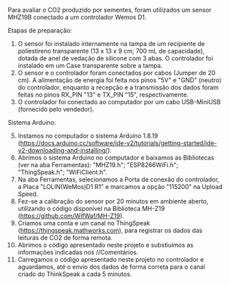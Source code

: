 Para avaliar o CO2 produzido por sementes, foram utilizados um sensor MHZ19B conectado a um controlador Wemos D1.

Etapas de preparação:
1. O sensor foi instalado internamente na tampa de um recipiente de poliestireno transparente (13 x 13 x 9 cm; 700 mL de capacidade), dotada de anel de vedação de silicone com 3 abas. O controlador foi instalado em um Case transparente sobre a tampa. 
2. O sensor e o controlador foram conectados por cabos (Jumper de 20 cm). A alimentação de energia foi feita nos pinos "5V" e "GND" (neutro) do controlador, enquanto a recepção e a transmissão dos dados foram feitas no pinos RX_PIN "13" e TX_PIN "15", respectivamente.
3. O controlador foi conectado ao computador por um cabo USB-MiniUSB (fornecido pelo vendedor).

Sistema Arduino:

5. Instamos no computador o sistema Arduíno 1.8.19 (https://docs.arduino.cc/software/ide-v2/tutorials/getting-started/ide-v2-downloading-and-installing/).
7. Abrimos o sistema Arduino no computador e baixamos as Bibliotecas (ver na aba Ferramentas): "MHZ19.h"; "ESP8266WiFi.h"; "ThingSpeak.h"; "WiFiClient.h".
9. Na aba Ferramentas, selecionamos a Porta de conexão do controlador, a Placa "LOLIN(WeMos)D1 R1" e marcamos a opção "115200" na Upload Speed.
10. Fez-se a calibração do sensor por 20 minutos em ambiente aberto, utilizando o código disponível na Biblioteca MH-Z19 (https://github.com/WifWaf/MH-Z19).
11. Criamos uma conta e um canal no ThingSpeak (https://thingspeak.mathworks.com), para registrar os dados das leituras de CO2 de forma remota.
12. Abrimos o código apresentado neste projeto e substiuímos as informações indicadas nos //Comentários.
13. Carregamos o código apresentado neste projeto no controlador e aguardamos, até o envio dos dados de forma correta para o canal criado do ThinkSpeak a cada 5 minutos.
